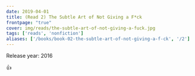 ```yaml
---
date: 2019-04-01
title: (Read 2) The Subtle Art of Not Giving a F*ck
frontpage: "true"
cover: img/reads/the-subtle-art-of-not-giving-a-fuck.jpg
tags: ['reads', 'nonfiction']
aliases: ['/books/book-02-the-subtle-art-of-not-giving-a-f-ck', '/2']
---
```


Release year: 2016

👍

